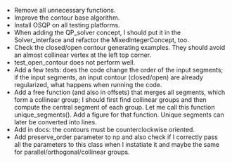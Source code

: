 * Remove all unnecessary functions.
* Improve the contour base algorithm.
* Install OSQP on all testing platforms.
* When adding the QP_solver concept, I should put it in the Solver_interface and refactor the MixedIntegerConcept, too.
* Check the closed/open contour generating examples. They should avoid an almost collinear vertex at the left top corner.
* test_open_contour does not perform well.
* Add a few tests: does the code change the order of the input segments; if the input segments, an input contour (closed/open)
  are already regularized, what happens when running the code.
* Add a free function (and also in offsets) that merges all segments, which form a collinear group; I should first
  find collinear groups and then compute the central segment of each group. Let me call this function unique_segments().
  Add a figure for that function. Unique segments can later be converted into lines.
* Add in docs: the contours must be counterclockwise oriented.
* Add preserve_order parameter to np and also check if I correctly pass all the parameters to this class when I instatiate it
  and maybe the same for parallel/orthogonal/collinear groups.